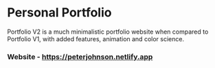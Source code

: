 # Personal Portfolio
Portfolio V2 is a much minimalistic portfolio website when compared to Portfolio V1, with added features, animation and color science. 
### Website - https://peterjohnson.netlify.app
